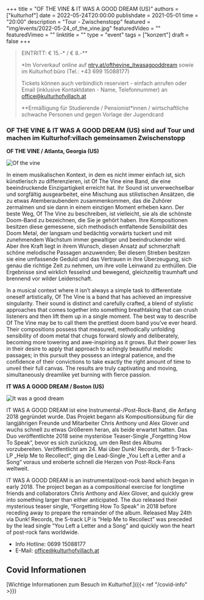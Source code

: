 +++
title = "OF THE VINE & IT WAS A GOOD DREAM (US)"
authors = ["kulturhof"]
date = 2022-05-24T20:00:00
publishdate = 2021-05-01
time = "20:00"
description = "Tour - Zwischenstopp"
featured = "img/events/2022-05-24_of_the_vine.jpg"
featuredVideo = ""
featuredVimeo = ""
linktitle = ""
type = "event"
tags = ["konzert"]
draft = false
+++

>
> EINTRITT: € 15.-\* / € 8.-\**
>
> \*Im Vorverkauf online auf [ntry.at/ofthevine_itwasagooddream](https://ntry.at/ofthevine_itwasagooddream) sowie im Kulturhof:büro (Tel.: +43 699 15088177)
>
>Tickets können auch verbindlich reserviert - einfach anrufen oder Email (inklusive Kontaktdaten - Name, Telefonnummer) an office@kulturhofvillach.at
> 
> \*\*Ermäßigung für Studierende / Pensionist\*innen / wirtschaftliche schwache Personen und gegen Vorlage der Jugendcard


### OF THE VINE & IT WAS A GOOD DREAM (US) sind auf Tour und machen im Kulturhof:villach gemeinsamen Zwischenstopp


**OF THE VINE / Atlanta, Georgia (US)**

![Of the vine](/img/events/2022-05-24_Of_the_Vine_Band.jpg)

In einem musikalischen Kontext, in dem es nicht immer einfach ist, sich künstlerisch zu differenzieren, ist Of The Vine eine Band, die eine beeindruckende Einzigartigkeit erreicht hat. Ihr Sound ist unverwechselbar und sorgfältig ausgearbeitet, eine Mischung aus stilistischen Ansätzen, die zu etwas Atemberaubendem zusammenkommen, das die Zuhörer zermalmen und sie dann in einem einzigen Moment erheben kann. Der beste Weg, Of The Vine zu beschreiben, ist vielleicht, sie als die schönste Doom-Band zu bezeichnen, die Sie je gehört haben. Ihre Kompositionen besitzen diese gemessene, sich methodisch entfaltende Sensibilität des Doom Metal, der langsam und bedächtig vorwärts tuckert und mit zunehmendem Wachstum immer gewaltiger und beeindruckender wird. Aber ihre Kraft liegt in ihrem Wunsch, diesen Ansatz auf schmerzhaft schöne melodische Passagen anzuwenden; Bei diesem Streben besitzen sie eine umfassende Geduld und das Vertrauen in ihre Überzeugung, sich genau die richtige Zeit zu nehmen, um ihre volle Leinwand zu enthüllen. Die Ergebnisse sind wirklich fesselnd und bewegend, gleichzeitig traumhaft und brennend vor wilder Leidenschaft.

In a musical context where it isn’t always a simple task to differentiate oneself artistically, Of The Vine is a band that has achieved an impressive singularity. Their sound is distinct and carefully crafted, a blend of stylistic approaches that comes together into something breathtaking that can crush listeners and then lift them up in a single moment. The best way to describe Of The Vine may be to call them the prettiest doom band you’ve ever heard. Their compositions possess that measured, methodically unfolding sensibility of doom metal that chugs forward slowly and deliberately, becoming more towering and awe-inspiring as it grows. But their power lies in their desire to apply that approach to achingly beautiful melodic passages; in this pursuit they possess an integral patience, and the confidence of their convictions to take exactly the right amount of time to unveil their full canvas. The results are truly captivating and moving, simultaneously dreamlike yet burning with fierce passion.
 
**IT WAS A GOOD DREAM / Boston (US)**

![It was a good dream](/img/events/2022-05-24_it_was_a_good_dream.jpg)

IT WAS A GOOD DREAM ist eine Instrumental-/Post-Rock-Band, die Anfang 2018 gegründet wurde. Das Projekt begann als Kompositionsübung für die langjährigen Freunde und Mitarbeiter Chris Anthony und Alex Glover und wuchs schnell zu etwas Größerem heran, als beide erwartet hatten. Das Duo veröffentlichte 2018 seine mysteriöse Teaser-Single „Forgetting How To Speak“, bevor es sich zurückzog, um den Rest des Albums vorzubereiten. Veröffentlicht am 24. Mai über Dunk! Records, der 5-Track-LP „Help Me to Recollect“, ging die Lead-Single „You Left a Letter and a Song“ voraus und eroberte schnell die Herzen von Post-Rock-Fans weltweit.

IT WAS A GOOD DREAM is an instrumental/post-rock band which began in early 2018. The project began as a compositional exercise for longtime friends and collaborators Chris Anthony and Alex Glover, and quickly grew into something larger than either anticipated. The duo released their mysterious teaser single, “Forgetting How To Speak” in 2018 before receding away to prepare the remainder of the album. Released May 24th via Dunk! Records, the 5-track LP is “Help Me to Recollect” was preceded by the lead single “You Left a Letter and a Song” and quickly won the heart of post-rock fans worldwide.




- Info Hotline: 0699 15088177 
- E-Mail: office@kulturhofvillach.at

## Covid Informationen

[Wichtige Informationen zum Besuch im Kulturhof.]({{< ref "/covid-info" >}})
